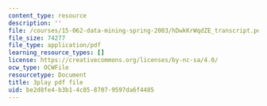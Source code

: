 ```yaml
---
content_type: resource
description: ''
file: /courses/15-062-data-mining-spring-2003/hDwkKrWqdZE_transcript.pdf
file_size: 74277
file_type: application/pdf
learning_resource_types: []
license: https://creativecommons.org/licenses/by-nc-sa/4.0/
ocw_type: OCWFile
resourcetype: Document
title: 3play pdf file
uid: be2d8fe4-b3b1-4c85-8707-9597da6f4485
---
```

